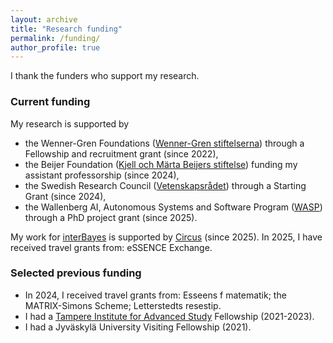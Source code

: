 ```yaml
---
layout: archive
title: "Research funding"
permalink: /funding/
author_profile: true
---
```


I thank the funders who support my research.

### Current funding

My research is supported by 
- the Wenner-Gren Foundations (<a href="https://www.swgc.org/">Wenner-Gren stiftelserna</a>) through a Fellowship and recruitment grant (since 2022),
- the Beijer Foundation (<a href="https://www.beijerstiftelsen.se">Kjell och Märta Beijers stiftelse</a>) funding my assistant professorship (since 2024),
- the Swedish Research Council (<a href="https://www.vr.se/english.html">Vetenskapsrådet</a>) through a Starting Grant (since 2024),
- the Wallenberg AI, Autonomous Systems and Software Program (<a href="https://wasp-sweden.org/">WASP</a>) through a PhD project grant (since 2025).

My work for <a href="https://interbayes.github.io/">interBayes</a> is supported by <a href="https://www.uu.se/en/centre/circus">Circus</a> (since 2025).
In 2025, I have received travel grants from: eSSENCE Exchange.
  
### Selected previous funding 
- In 2024, I received travel grants from: Esseens f matematik; the MATRIX-Simons Scheme; Letterstedts resestip.
- I had a <a href="https://research.tuni.fi/tampere-ias/">Tampere Institute for Advanced Study</a> Fellowship (2021-2023).
- I had a Jyväskylä University Visiting Fellowship (2021).
